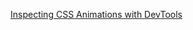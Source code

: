 [Inspecting CSS Animations with DevTools](https://css-tricks.com/inspecting-animations-in-devtools/)